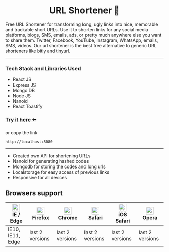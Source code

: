 <h1 align="center"> URL Shortener 🔗 </h1>
<p>
Free URL Shortener for transforming long, ugly links into nice, memorable and trackable short URLs. Use it to shorten links for any social media platforms, blogs, SMS, emails, ads, or pretty much anywhere else you want to share them. Twitter, Facebook, YouTube, Instagram, WhatsApp, emails, SMS, videos. Our url shortener is the best free alternative to generic URL shorteners like bitly and tinyurl.
</p>
<hr>

### Tech Stack and Libraries Used
- React JS
- Express JS
- Mongo DB
- Node JS
- Nanoid
- React Toastify

<a href=""><h3>Try it here ⬅️</h3></a> 
or copy the link
```
http://localhost:8080
```
<hr>

- Created own API for shortening URLs
- Nanoid for generating hashed codes
- Mongodb for storing the codes and long urls
- Localstorage for easy access of previous links
- Responsive for all devices




## Browsers support

| [<img src="https://raw.githubusercontent.com/alrra/browser-logos/master/src/edge/edge_48x48.png" alt="IE / Edge" width="24px" height="24px" />](http://godban.github.io/browsers-support-badges/)<br/>IE / Edge | [<img src="https://raw.githubusercontent.com/alrra/browser-logos/master/src/firefox/firefox_48x48.png" alt="Firefox" width="24px" height="24px" />](http://godban.github.io/browsers-support-badges/)<br/>Firefox | [<img src="https://raw.githubusercontent.com/alrra/browser-logos/master/src/chrome/chrome_48x48.png" alt="Chrome" width="24px" height="24px" />](http://godban.github.io/browsers-support-badges/)<br/>Chrome | [<img src="https://raw.githubusercontent.com/alrra/browser-logos/master/src/safari/safari_48x48.png" alt="Safari" width="24px" height="24px" />](http://godban.github.io/browsers-support-badges/)<br/>Safari | [<img src="https://raw.githubusercontent.com/alrra/browser-logos/master/src/safari-ios/safari-ios_48x48.png" alt="iOS Safari" width="24px" height="24px" />](http://godban.github.io/browsers-support-badges/)<br/>iOS Safari | [<img src="https://raw.githubusercontent.com/alrra/browser-logos/master/src/opera/opera_48x48.png" alt="Opera" width="24px" height="24px" />](http://godban.github.io/browsers-support-badges/)<br/>Opera |
| --------- | --------- | --------- | --------- | --------- | --------- |
| IE10, IE11, Edge| last 2 versions| last 2 versions| last 2 versions| last 2 versions| last 2 versions